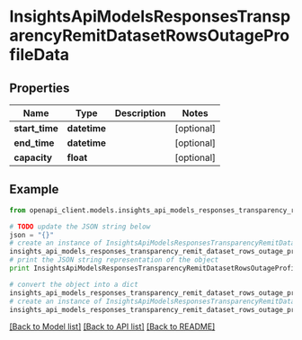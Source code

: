 # InsightsApiModelsResponsesTransparencyRemitDatasetRowsOutageProfileData


## Properties
Name | Type | Description | Notes
------------ | ------------- | ------------- | -------------
**start_time** | **datetime** |  | [optional] 
**end_time** | **datetime** |  | [optional] 
**capacity** | **float** |  | [optional] 

## Example

```python
from openapi_client.models.insights_api_models_responses_transparency_remit_dataset_rows_outage_profile_data import InsightsApiModelsResponsesTransparencyRemitDatasetRowsOutageProfileData

# TODO update the JSON string below
json = "{}"
# create an instance of InsightsApiModelsResponsesTransparencyRemitDatasetRowsOutageProfileData from a JSON string
insights_api_models_responses_transparency_remit_dataset_rows_outage_profile_data_instance = InsightsApiModelsResponsesTransparencyRemitDatasetRowsOutageProfileData.from_json(json)
# print the JSON string representation of the object
print InsightsApiModelsResponsesTransparencyRemitDatasetRowsOutageProfileData.to_json()

# convert the object into a dict
insights_api_models_responses_transparency_remit_dataset_rows_outage_profile_data_dict = insights_api_models_responses_transparency_remit_dataset_rows_outage_profile_data_instance.to_dict()
# create an instance of InsightsApiModelsResponsesTransparencyRemitDatasetRowsOutageProfileData from a dict
insights_api_models_responses_transparency_remit_dataset_rows_outage_profile_data_form_dict = insights_api_models_responses_transparency_remit_dataset_rows_outage_profile_data.from_dict(insights_api_models_responses_transparency_remit_dataset_rows_outage_profile_data_dict)
```
[[Back to Model list]](../README.md#documentation-for-models) [[Back to API list]](../README.md#documentation-for-api-endpoints) [[Back to README]](../README.md)


